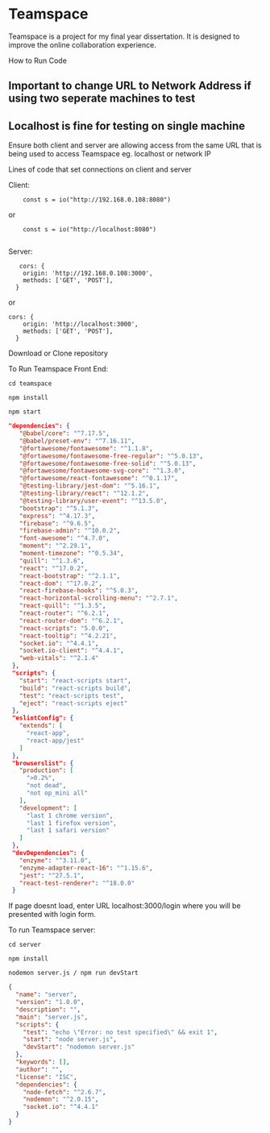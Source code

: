 # Teamspace
Teamspace is a project for my final year dissertation. It is designed to improve the online collaboration experience.

How to Run Code 

## Important to change URL to Network Address if using two seperate machines to test
## Localhost is fine for testing on single machine
Ensure both client and server are allowing access from the same URL that is being used to access Teamspace eg. localhost or network IP

Lines of code that set connections on client and server

Client:
```
    const s = io("http://192.168.0.108:8080") 

```
or
```
    const s = io("http://localhost:8080")
    
```
Server: 
```
   cors: {
    origin: 'http://192.168.0.108:3000',
    methods: ['GET', 'POST'],
  }

```
or 

```
cors: {
    origin: 'http://localhost:3000',
    methods: ['GET', 'POST'],
  }

```

Download or Clone repository

To Run Teamspace Front End:

```cd teamspace```

```npm install ```

```npm start```

 ```json
 "dependencies": {
    "@babel/core": "^7.17.5",
    "@babel/preset-env": "^7.16.11",
    "@fortawesome/fontawesome": "^1.1.8",
    "@fortawesome/fontawesome-free-regular": "^5.0.13",
    "@fortawesome/fontawesome-free-solid": "^5.0.13",
    "@fortawesome/fontawesome-svg-core": "^1.3.0",
    "@fortawesome/react-fontawesome": "^0.1.17",
    "@testing-library/jest-dom": "^5.16.1",
    "@testing-library/react": "^12.1.2",
    "@testing-library/user-event": "^13.5.0",
    "bootstrap": "^5.1.3",
    "express": "^4.17.3",
    "firebase": "^9.6.5",
    "firebase-admin": "^10.0.2",
    "font-awesome": "^4.7.0",
    "moment": "^2.29.1",
    "moment-timezone": "^0.5.34",
    "quill": "^1.3.6",
    "react": "^17.0.2",
    "react-bootstrap": "^2.1.1",
    "react-dom": "^17.0.2",
    "react-firebase-hooks": "^5.0.3",
    "react-horizontal-scrolling-menu": "^2.7.1",
    "react-quill": "^1.3.5",
    "react-router": "^6.2.1",
    "react-router-dom": "^6.2.1",
    "react-scripts": "5.0.0",
    "react-tooltip": "^4.2.21",
    "socket.io": "^4.4.1",
    "socket.io-client": "^4.4.1",
    "web-vitals": "^2.1.4"
  },
  "scripts": {
    "start": "react-scripts start",
    "build": "react-scripts build",
    "test": "react-scripts test",
    "eject": "react-scripts eject"
  },
  "eslintConfig": {
    "extends": [
      "react-app",
      "react-app/jest"
    ]
  },
  "browserslist": {
    "production": [
      ">0.2%",
      "not dead",
      "not op_mini all"
    ],
    "development": [
      "last 1 chrome version",
      "last 1 firefox version",
      "last 1 safari version"
    ]
  },
  "devDependencies": {
    "enzyme": "^3.11.0",
    "enzyme-adapter-react-16": "^1.15.6",
    "jest": "^27.5.1",
    "react-test-renderer": "^18.0.0"
  } 
  ```

If page doesnt load, enter URL localhost:3000/login where you will be presented with login form.


To run Teamspace server: 

```cd server```

```npm install```

```nodemon server.js / npm run devStart```

```json
{
  "name": "server",
  "version": "1.0.0",
  "description": "",
  "main": "server.js",
  "scripts": {
    "test": "echo \"Error: no test specified\" && exit 1",
    "start": "node server.js",
    "devStart": "nodemon server.js"
  },
  "keywords": [],
  "author": "",
  "license": "ISC",
  "dependencies": {
    "node-fetch": "^2.6.7",
    "nodemon": "^2.0.15",
    "socket.io": "^4.4.1"
  }
}
```


